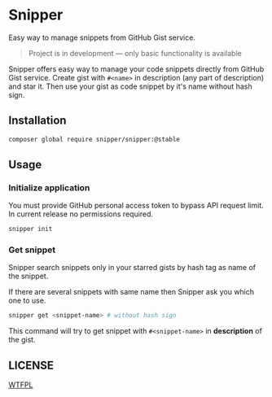 # Snipper

Easy way to manage snippets from GitHub Gist service.

> Project is in development &mdash; only basic functionality is available

Snipper offers easy way to manage your code snippets directly from GitHub Gist service.
Create gist with `#<name>` in description (any part of description) and star it. Then
use your gist as code snippet by it's name without hash sign.

## Installation

```bash
composer global require snipper/snipper:@stable
```

## Usage

### Initialize application

You must provide GitHub personal access token to bypass API request limit. In current release no permissions required.

```bash
snipper init
```

### Get snippet

Snipper search snippets only in your starred gists by hash tag as name of the snippet.

If there are several snippets with same name then Snipper ask you which one to use.

```bash
snipper get <snippet-name> # without hash sign
```

This command will try to get snippet with `#<snippet-name>` in **description** of the gist.

## LICENSE

[WTFPL](http://www.wtfpl.net/)
